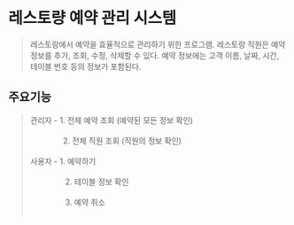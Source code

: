 # 레스토량 예약 관리 시스템
> 레스토랑에서 예약을 효율적으로 관리하기 위한 프로그램.
> 레스토랑 직원은 예약 정보를 추가, 조회, 수정, 삭제할 수 있다.
> 예약 정보에는 고객 이름, 날짜, 시간, 테이블 번호 등의 정보가 포함된다.

## 주요기능
> 관리자 - 1. 전체 예약 조회 (예약된 모든 정보 확인) <br><br>
>   &nbsp;&nbsp; &nbsp; &nbsp; &nbsp; &nbsp; &nbsp; &nbsp;      2. 전체 직원 조회 (직원의 정보 확인) <br><br>
> 사용자 - 1. 예약하기 <br><br>
> &nbsp; &nbsp; &nbsp; &nbsp; &nbsp; &nbsp; &nbsp; &nbsp; 2. 테이블 정보 확인 <br><br>
> &nbsp; &nbsp; &nbsp; &nbsp; &nbsp; &nbsp; &nbsp; &nbsp; 3. 예약 취소 <br><br>
